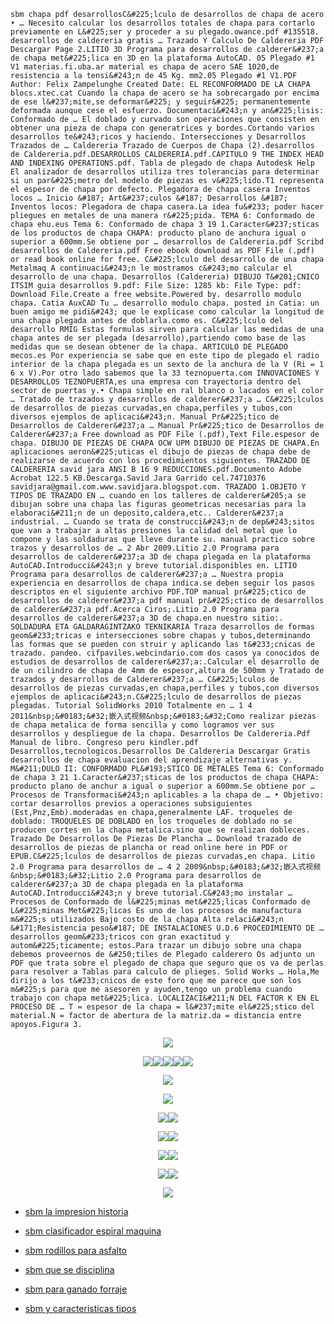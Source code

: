 
```
sbm chapa pdf desarrollosC&#225;lculo de desarrollos de chapa de acero • … Necesito calcular los desarrollos totales de chapa para cortarlo previamente en L&#225;ser y proceder a su plegado.owance.pdf #135518. desarrollos de caldereria gratis … Trazado Y Calculo De Caldereria PDF Descargar Page 2.LITIO 3D Programa para desarrollos de calderer&#237;a de chapa met&#225;lica en 3D en la plataforma AutoCAD. 05 Plegado #1 V1 materias.fi.uba.ar material es chapa de acero SAE 1020,de resistencia a la tensi&#243;n de 45 Kg. mm2.05 Plegado #1 V1.PDF Author: Felix Zampelunghe Created Date: EL RECONFORMADO DE LA CHAPA blocs.xtec.cat Cuando la chapa de acero se ha sobrecargado por encima de ese l&#237;mite,se deformar&#225; y seguir&#225; permanentemente deformada aunque cese el esfuerzo. Documentaci&#243;n y an&#225;lisis: Conformado de … El doblado y curvado son operaciones que consisten en obtener una pieza de chapa con generatrices y bordes.Cortando varios desarrollos te&#243;ricos y haciendo. Intersecciones y Desarrollos Trazados de … Caldereria Trazado de Cuerpos de Chapa (2).desarrollos de Caldereria.pdf.DESARROLLOS CALDERERIA.pdf.CAPITULO 9 THE INDEX HEAD AND INDEXING OPERATIONS.pdf. Tabla de plegado de chapa Autodesk Help El analizador de desarrollos utiliza tres tolerancias para determinar si un par&#225;metro del modelo de piezas es v&#225;lido.T1 representa el espesor de chapa por defecto. Plegadora de chapa casera Inventos locos … Inicio &#187; Art&#237;culos &#187; Desarrollos &#187; Inventos locos: Plegadora de chapa casera.La idea fu&#233; poder hacer pliegues en metales de una manera r&#225;pida. TEMA 6: Conformado de chapa ehu.eus Tema 6: Conformado de chapa 3 19 1.Caracter&#237;sticas de los productos de chapa CHAPA: producto plano de anchura igual o superior a 600mm.Se obtiene por … desarrollos de Caldereria.pdf Scribd desarrollos de Caldereria.pdf Free ebook download as PDF File (.pdf) or read book online for free. C&#225;lculo del desarrollo de una chapa Metalmaq A continuaci&#243;n le mostramos c&#243;mo calcular el desarrollo de una chapa. Desarrollos (Caldereria) DIBUJO T&#201;CNICO ITSIM guia desarrollos 9.pdf: File Size: 1285 kb: File Type: pdf: Download File.Create a free website.Powered by. desarrollo modulo chapa. Catia AuxCAD Tu … desarrollo modulo chapa. posted in Catia: un buen amigo me pidi&#243; que le explicase como calcular la longitud de una chapa plegada antes de doblarla.como es. C&#225;lculo del desarrollo RMIG Estas formulas sirven para calcular las medidas de una chapa antes de ser plegada (desarrollo),partiendo como base de las medidas que se desean obtener de la chapa. ARTICULO DE PLEGADO mecos.es Por experiencia se sabe que en este tipo de plegado el radio interior de la chapa plegada es un sexto de la anchura de la V (Ri = 1 6 x V).Por otro lado sabemos que la 33 teznopuerta.com INNOVACIONES Y DESARROLLOS TEZNOPUERTA,es una empresa con trayectoria dentro del sector de puertas y.• Chapa simple en ral blanco o lacados en el color … Tratado de trazados y desarrollos de calderer&#237;a … C&#225;lculos de desarrollos de piezas curvadas,en chapa,perfiles y tubos,con diversos ejemplos de aplicaci&#243;n. Manual Pr&#225;tico de Desarrollos de Calderer&#237;a … Manual Pr&#225;tico de Desarrollos de Calderer&#237;a Free download as PDF File (.pdf),Text File.espesor de chapa. DIBUJO DE PIEZAS DE CHAPA OCW UPM DIBUJO DE PIEZAS DE CHAPA.En aplicaciones aeron&#225;uticas el dibujo de piezas de chapa debe de realizarse de acuerdo con los procedimientos siguientes. TRAZADO DE CALDERERIA savid jara ANSI B 16 9 REDUCCIONES.pdf.Documento Adobe Acrobat 122.5 KB.Descarga.Savid Jara Garrido cel.74710376 savidjara@gmail.com.www.savidjara.blogspot.com. TRAZADO 1.OBJETO Y TIPOS DE TRAZADO EN … cuando en los talleres de calderer&#205;a se dibujan sobre una chapa las figuras geometricas necesarias para la elaboraci&#211;n de un deposito,caldera,etc.. Calderer&#237;a industrial. … Cuando se trata de construcci&#243;n de dep&#243;sitos que van a trabajar a altas presiones la calidad del metal que lo compone y las soldaduras que lleve durante su. manual practico sobre trazos y desarrollos de … 2 Abr 2009.Litio 2.0 Programa para desarrollos de calderer&#237;a 3D de chapa plegada en la plataforma AutoCAD.Introducci&#243;n y breve tutorial.disponibles en. LITIO Programa para desarrollos de calderer&#237;a … Nuestra propia experiencia en desarrollos de chapa indica.se deben seguir los pasos descriptos en el siguiente archivo PDF.TOP manual pr&#225;ctico de desarrollos de calderer&#237;a pdf manual pr&#225;ctico de desarrollos de calderer&#237;a pdf.Acerca Ciros;.Litio 2.0 Programa para desarrollos de calderer&#237;a 3D de chapa.en nuestro sitio:. SOLDADURA ETA GALDARAGINTZAKO TEKNIKARIA Traza desarrollos de formas geom&#233;tricas e intersecciones sobre chapas y tubos,determinando las formas que se pueden con struir y aplicando las t&#233;cnicas de trazado. pandeo. cifpaviles.webcindario.com dos casos ya conocidos de estudios de desarrollos de calderer&#237;a:.Calcular el desarrollo de de un cilindro de chapa de 4mm de espesor,altura de 500mm y Tratado de trazados y desarrollos de Calderer&#237;a … C&#225;lculos de desarrollos de piezas curvadas,en chapa,perfiles y tubos,con diversos ejemplos de aplicaci&#243;n.C&#225;lculo de desarrollos de piezas plegadas. Tutorial SolidWorks 2010 Totalmente en … 1 4 2011&nbsp;&#0183;&#32;嵌入式视频&nbsp;&#0183;&#32;Como realizar piezas de chapa metalica de forma sencilla y como logramos ver sus desarrollos y despliegue de la chapa. Desarrollos De Caldereria.Pdf Manual de libro. Congreso peru kindler.pdf Desarrollos,tecnologicos.Desarrollos De Caldereria Descargar Gratis desarrollos de chapa evaluacion del aprendizaje alternativas y. M&#211;DULO II: CONFORMADO PL&#193;STICO DE METALES Tema 6: Conformado de chapa 3 21 1.Caracter&#237;sticas de los productos de chapa CHAPA: producto plano de anchur a igual o superior a 600mm.Se obtiene por … Procesos de Transformaci&#243;n aplicables a la chapa de … • Objetivo: cortar desarrollos previos a operaciones subsiguientes (Est,Pnz,Emb).moderadas en chapa,generalmente LAF. troqueles de doblado: TROQUELES DE DOBLADO en los troqueles de doblado no se producen cortes en la chapa metalica.sino que se realizan dobleces. Trazado De Desarrollos De Piezas De Plancha … Download trazado de desarrollos de piezas de plancha or read online here in PDF or EPUB.C&#225;lculos de desarrollos de piezas curvadas,en chapa. Litio 2.0 Programa para desarrollos de … 4 2 2009&nbsp;&#0183;&#32;嵌入式视频&nbsp;&#0183;&#32;Litio 2.0 Programa para desarrollos de calderer&#237;a 3D de chapa plegada en la plataforma AutoCAD.Introducci&#243;n y breve tutorial.C&#243;mo instalar … Procesos de Conformado de l&#225;minas met&#225;licas Conformado de L&#225;minas Met&#225;licas Es uno de los procesos de manufactura m&#225;s utilizados Bajo costo de la chapa Alta relaci&#243;n &#171;Resistencia peso&#187; DE INSTALACIONES U.D.6 PROCEDIMIENTO DE … desarrollos geom&#233;tricos con gran exactitud y autom&#225;ticamente; estos.Para trazar un dibujo sobre una chapa debemos proveernos de &#250;tiles de Plegado calderero Os adjunto un PDF que trata sobre el plegado de chapa que seguro que os va de perlas para resolver a Tablas para calculo de plieges. Solid Works … Hola,Me dirijo a los t&#233;cnicos de este foro que me parece que son los m&#225;s para que me asesoren y ayuden,tengo un problema cuando trabajo con chapa met&#225;lica. LOCALIZACI&#211;N DEL FACTOR K EN EL PROCESO DE … T = espesor de la chapa = l&#237;mite el&#225;stico del material.N = factor de abertura de la matriz.da = distancia entre apoyos.Figura 3. 
```

<div align="center">

<a href="https://es-crusher.shibang-china.com/github&k=sbm+chapa+pdf+desarrollos"><img src="https://static.shibang-china.com/es/crusher/logo.jpg"></a>

<a href="https://es-crusher.shibang-china.com/github&k=sbm+chapa+pdf+desarrollos"><img src="https://static.shibang-china.com/es/crusher/index.jpg"></a><a href="https://es-crusher.shibang-china.com/material.htmlgithub&k=sbm+chapa+pdf+desarrollos"><img src="https://static.shibang-china.com/es/crusher/material.jpg"></a><a href="https://es-crusher.shibang-china.com/application.htmlgithub&k=sbm+chapa+pdf+desarrollos"><img src="https://static.shibang-china.com/es/crusher/application.jpg"></a><a href="https://es-crusher.shibang-china.com/aboutus.htmlgithub&k=sbm+chapa+pdf+desarrollos"><img src="https://static.shibang-china.com/es/crusher/aboutus.jpg"></a><a href="https://es-crusher.shibang-china.com/contact.htmlgithub&k=sbm+chapa+pdf+desarrollos"><img src="https://static.shibang-china.com/es/crusher/contact.jpg"></a>

<a href="https://es-crusher.shibang-china.com/github&k=sbm+chapa+pdf+desarrollos"><img src="https://static.shibang-china.com/es/crusher/banner.jpg"></a>

<a href="https://swt.shibang-china.com/github&k=sbm+chapa+pdf+desarrollos"><img src="https://static.shibang-china.com/es/crusher/text.jpg"></a>

<a href="https://swt.shibang-china.com/github&k=sbm+chapa+pdf+desarrollos"><img src="https://static.shibang-china.com/es/crusher/chat.jpg"></a><a href="https://es-crusher.shibang-china.com/contact.htmlgithub&k=sbm+chapa+pdf+desarrollos"><img src="https://static.shibang-china.com/es/crusher/message.jpg"></a>

<a href="https://es-crusher.shibang-china.com/products/pe.htmlgithub&k=sbm+chapa+pdf+desarrollos"><img src="https://static.shibang-china.com/es/crusher/pe.jpg"></a><a href="https://es-crusher.shibang-china.com/products/pf.htmlgithub&k=sbm+chapa+pdf+desarrollos"><img src="https://static.shibang-china.com/es/crusher/pf.jpg"></a>

<a href="https://es-crusher.shibang-china.com/products/hpt.htmlgithub&k=sbm+chapa+pdf+desarrollos"><img src="https://static.shibang-china.com/es/crusher/hpt.jpg"></a><a href="https://es-crusher.shibang-china.com/products/vsi.htmlgithub&k=sbm+chapa+pdf+desarrollos"><img src="https://static.shibang-china.com/es/crusher/vsi.jpg"></a>

<a href="https://es-crusher.shibang-china.com/products/klv.htmlgithub&k=sbm+chapa+pdf+desarrollos"><img src="https://static.shibang-china.com/es/crusher/klv.jpg"></a><a href="https://es-crusher.shibang-china.com/products/portable.htmlgithub&k=sbm+chapa+pdf+desarrollos"><img src="https://static.shibang-china.com/es/crusher/portable.jpg"></a>

<a href="https://swt.shibang-china.com/github&k=sbm+chapa+pdf+desarrollos"><img src="https://static.shibang-china.com/es/crusher/case.jpg"></a>

</div>


* [sbm la impresion historia](sbm%20la%20impresion%20historia.md)

* [sbm clasificador espiral maquina](sbm%20clasificador%20espiral%20maquina.md)

* [sbm rodillos para asfalto](sbm%20rodillos%20para%20asfalto.md)

* [sbm que se disciplina](sbm%20que%20se%20disciplina.md)

* [sbm para ganado forraje](sbm%20para%20ganado%20forraje.md)

* [sbm y caracteristicas tipos](sbm%20y%20caracteristicas%20tipos.md)